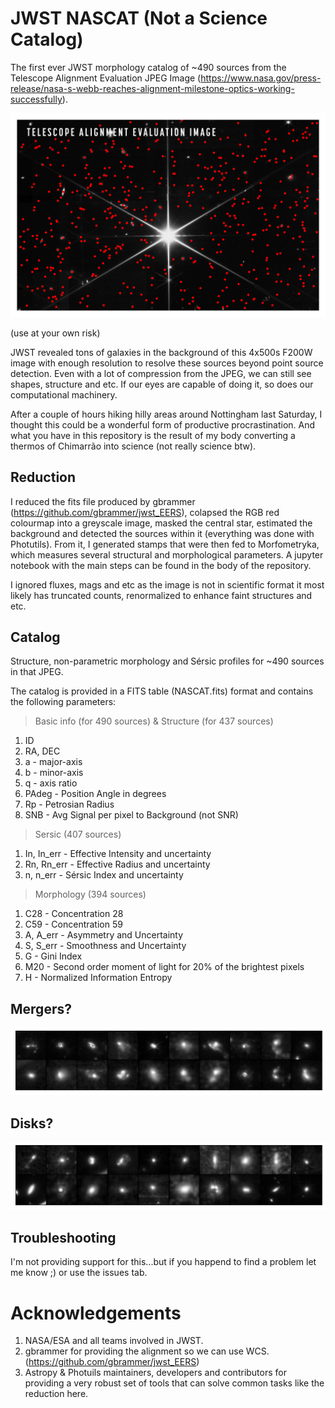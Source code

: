 # JWST NASCAT (Not a Science Catalog)

The first ever JWST morphology catalog of ~490 sources from the Telescope Alignment Evaluation JPEG Image (https://www.nasa.gov/press-release/nasa-s-webb-reaches-alignment-milestone-optics-working-successfully). 

![alt text](sources.png "sources.png")

(use at your own risk)

JWST revealed tons of galaxies in the background of this 4x500s F200W image with enough resolution to resolve these sources beyond point source detection. Even with a lot of compression from the JPEG, we can still see shapes, structure and etc. If our eyes are capable of doing it, so does our computational machinery. 

After a couple of hours hiking hilly areas around Nottingham last Saturday, I thought this could be a wonderful form of productive procrastination. And what you have in this repository is the result of my body converting a thermos of Chimarrão into science (not really science btw).

## Reduction

I reduced the fits file produced by gbrammer (https://github.com/gbrammer/jwst_EERS), colapsed the RGB red colourmap into a greyscale image, masked the central star, estimated the background and detected the sources within it (everything was done with Photutils). From it, I generated stamps that were then fed to Morfometryka, which measures several structural and morphological parameters. A jupyter notebook with the main steps can be found in the body of the repository.

I ignored fluxes, mags and etc as the image is not in scientific format it most likely has truncated counts, renormalized to enhance faint structures and etc. 

## Catalog
Structure, non-parametric morphology and Sérsic profiles for ~490 sources in that JPEG.

The catalog is provided in a FITS table (NASCAT.fits) format and contains the following parameters:

> Basic info (for 490 sources) & Structure (for 437 sources)
  1. ID
  2. RA, DEC
  3. a - major-axis
  4. b - minor-axis
  5. q - axis ratio
  6. PAdeg - Position Angle in degrees
  7. Rp - Petrosian Radius
  8. SNB - Avg Signal per pixel to Background (not SNR)
> Sersic (407 sources)
  1. In, In_err - Effective Intensity and uncertainty
  2. Rn, Rn_err - Effective Radius and uncertainty
  3. n, n_err - Sérsic Index and uncertainty
> Morphology (394 sources)
  1. C28 - Concentration 28
  2. C59 - Concentration 59
  3. A, A_err - Asymmetry and Uncertainty
  4. S, S_err - Smoothness and Uncertainty
  5. G - Gini Index
  6. M20 - Second order moment of light for 20% of the brightest pixels
  7. H - Normalized Information Entropy

## Mergers?
![alt text](mergers.png "mergers.png")

## Disks?
![alt text](disks.png "disks.png")

## Troubleshooting

I'm not providing support for this...but if you happend to find a problem let me know ;) or use the issues tab.

# Acknowledgements
1. NASA/ESA and all teams involved in JWST.
2. gbrammer for providing the alignment so we can use WCS. (https://github.com/gbrammer/jwst_EERS)
2. Astropy & Photuils maintainers, developers and contributors for providing a very robust set of tools that can solve common tasks like the reduction here. 

